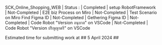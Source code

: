 SCK_Online_Shopping_WEB
|
Status : 
|   Completed     | setup RobotFramework 
|   Not-Completed | E2E biz Process on Miro
|   Not-Completed | Test Scenario on Miro Find Figma ID
|   Not-Completed | Gethering Figma ID
|   Not-Completed | Code Robot "Version อนุบาล" on VSCode
|   Not-Completed | Code Robot "Version ปริญญาตรี" on VSCode


Estimated time for submitting work at  ## 5 April 2024 ##